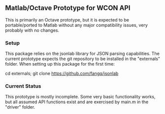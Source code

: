 ## Matlab/Octave Prototype for WCON API

This is primarily an Octave prototype, but it is expected to be portable/ported
to Matlab without any major compatibility issues, very probably with no changes.

### Setup

This package relies on the jsonlab library for JSON parsing capabilities. The
current prototype expects the git repository to be installed in the "externals"
folder. When setting up this package for the first time:

cd externals;
git clone https://github.com/fangq/jsonlab

### Current Status 

This prototype is mostly incomplete. Some very
basic functionality works, but all assumed API functions exist and are
exercised by main.m in the "driver" folder.